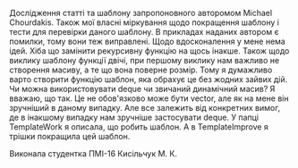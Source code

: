 Дослідження статті та шаблону запропоновного авторомом Michael Chourdakis.
Також мої власні міркування щодо покращення шаблону і тести для перевірки даного шаблону. 
В прикладах наданих автором є помилки, тому вони теж виправлені. 
Щодо вдосконалення у мене нема ідей. Хіба що замінити рекурсивну функцію на щось інакше.
Також щодо виклику шаблону функції двічі, при першому виклику нам важливо не створення масиву, а те що вона поверне розмір. Тому я думажливо варто створити функцію шаблон, яка обрахує це без жодних зайвих дій.
Чи можна використовувати deque чи звичаний динамічний масив? Я вважаю, що так. Це не обов'язково може бути vector, але як на мене він зручніший в даному випадку. Але все залежить від конкретних вимог, де в інакшому випадку нам зручніше застосувати deque.
У папці TemplateWork я описала, що робить шаблон. А в TemplateImprove я трішки покращила цей шаблон.

Виконала студентка ПМІ-16 Кисільчук М. К.
